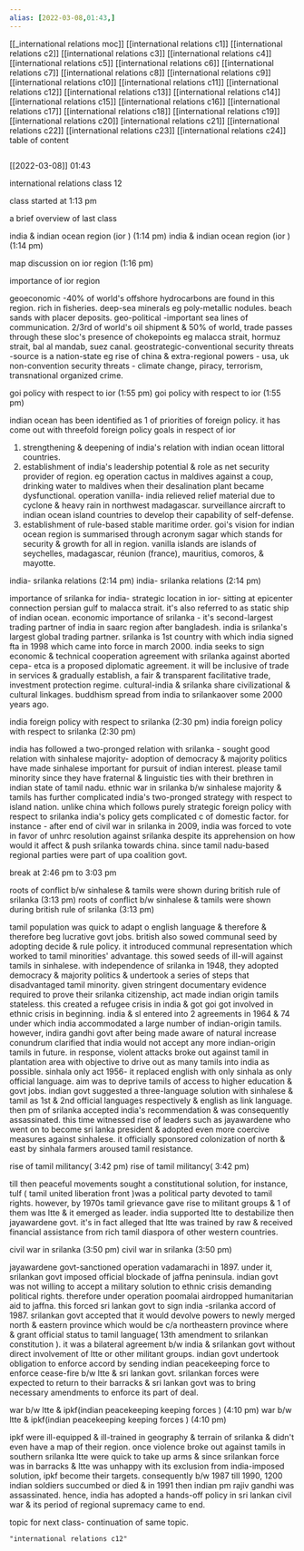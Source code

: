 ```yaml
---
alias: [2022-03-08,01:43,]
---
```

[[_international relations moc]] [[international relations c1]] [[international relations c2]] [[international relations c3]] [[international relations c4]] [[international relations c5]] [[international relations c6]] [[international relations c7]] [[international relations c8]] [[international relations c9]] [[international relations c10]]
[[international relations c11]] [[international relations c12]] [[international relations c13]] [[international relations c14]]  [[international relations c15]] [[international relations c16]] [[international relations c17]] [[international relations c18]] [[international relations c19]] [[international relations c20]]
[international relations c21]]  [[international relations c22]] [[international relations c23]] [[international relations c24]]
table of content
```toc
```

[[2022-03-08]] 01:43

international relations class 12

 class started at 1:13 pm

a brief overview of last class

india &  indian ocean region (ior ) (1:14 pm)
india &  indian ocean region (ior ) (1:14 pm)

map discussion on ior region (1:16 pm)

importance of ior region

geoeconomic -40% of world's offshore hydrocarbons are found in this region.
rich in fisheries.
deep-sea minerals eg poly-metallic nodules.
beach sands with placer deposits.
geo-political -important sea lines of communication.
2/3rd of world's oil shipment & 50% of world, trade passes through these sloc's
presence of chokepoints eg malacca strait, hormuz strait, bal al mandab, suez canal.
geostrategic-conventional  security threats -source is a nation-state eg rise of china & extra-regional powers - usa, uk
non-convention security threats - climate change, piracy, terrorism, transnational organized crime.

goi policy with respect to ior (1:55 pm)
goi policy with respect to ior (1:55 pm)

indian ocean has been identified as 1 of priorities of foreign policy.
it has come out with threefold foreign policy goals in respect of ior
1. strengthening & deepening of india's relation with indian ocean littoral countries.
2. establishment of india's leadership potential & role as net security provider of region.
eg operation cactus in maldives against a coup, drinking water to maldives when their desalination plant became dysfunctional.
operation vanilla- india relieved relief material due to cyclone & heavy rain in northwest madagascar.
surveillance aircraft to indian ocean island countries to develop their capability of self-defense.
3. establishment of rule-based stable maritime order.
goi's vision for indian ocean region is summarised through acronym sagar which stands for security & growth for all in region.
vanilla islands are islands of seychelles, madagascar, réunion (france), mauritius, comoros, & mayotte.

india- srilanka relations (2:14 pm) 
india- srilanka relations (2:14 pm) 

importance of srilanka for india- strategic location in ior- sitting at epicenter connection persian gulf to malacca strait.
it's also referred to as static ship of indian ocean.
economic importance of srilanka - it's second-largest trading partner of india in saarc region after bangladesh.
india is srilanka's largest global trading partner.
srilanka is 1st country with which india signed fta in 1998 which came into force in march 2000.
india seeks to sign economic & technical cooperation agreement with srilanka against aborted cepa- etca is a proposed diplomatic agreement. it will be inclusive of trade in services & gradually establish, a fair & transparent facilitative trade, investment protection regime.
cultural-india & srilanka share civilizational & cultural linkages.
buddhism spread from india to srilankaover some 2000 years ago.

india foreign policy with respect to srilanka (2:30 pm)
india foreign policy with respect to srilanka (2:30 pm)

india has followed a two-pronged relation with srilanka - sought good relation with sinhalese majority- adoption of democracy & majority politics have made sinhalese important for pursuit of indian interest.
please tamil minority since they have fraternal & linguistic ties with their brethren in indian state of tamil nadu.
ethnic war in srilanka b/w sinhalese majority & tamils has further complicated india's two-pronged strategy with respect to island nation.
unlike china which follows purely strategic foreign policy with respect to srilanka india's policy gets complicated c of domestic factor.
for instance - after end of civil war in srilanka in 2009, india was forced to vote in favor of unhrc resolution against srilanka despite its apprehension on how would it affect & push srilanka towards china. 
since  tamil nadu-based regional parties were part of upa coalition govt.

break at 2:46 pm to 3:03 pm

roots of conflict b/w sinhalese & tamils  were shown during british rule of srilanka (3:13 pm)
roots of conflict b/w sinhalese & tamils  were shown during british rule of srilanka (3:13 pm)

tamil population was quick to adapt o english language & therefore & therefore beg lucrative govt jobs.
british also sowed communal seed by adopting decide & rule policy.
it introduced communal representation which worked to tamil minorities' advantage.
this sowed seeds of ill-will against tamils in sinhalese.
with independence of srilanka in 1948, they adopted democracy & majority politics & undertook a series of steps that disadvantaged tamil minority.
given stringent documentary evidence required to prove their srilanka citizenship, act made indian origin tamils stateless.
this created a refugee crisis in india & got goi got involved in ethnic crisis in beginning.
india & sl entered into 2 agreements in 1964 & 74 under which india accommodated a large number of indian-origin tamils.
however, indira gandhi govt after being made aware of natural increase conundrum clarified that india would not accept any more indian-origin tamils in future.
in response, violent attacks broke out against tamil in plantation area with objective to drive out as many tamils into india as possible.
sinhala only act 1956- it replaced english with only sinhala as only official language.
aim was to deprive tamils of access to higher education & govt jobs.
indian govt suggested a three-language solution with sinhalese & tamil as 1st & 2nd official languages respectively & english as link language.
then pm of srilanka accepted india's recommendation & was consequently assassinated.
this time witnessed rise of leaders such as jayawardene who went on to become sri lanka president & adopted even more coercive measures against sinhalese.
it officially sponsored colonization of north & east by sinhala farmers aroused tamil resistance.

rise of tamil militancy( 3:42 pm)
rise of tamil militancy( 3:42 pm)

till then peaceful movements sought a constitutional solution, for instance, tulf ( tamil united liberation front )was a political party devoted to tamil rights.
however, by 1970s tamil grievance gave rise to militant groups & 1 of them was ltte & it emerged as leader.
india supported ltte to destabilize then jayawardene govt.
it's in fact alleged that ltte was trained by raw & received financial assistance from rich tamil diaspora of other western countries.

civil war in srilanka (3:50 pm)
civil war in srilanka (3:50 pm)

jayawardene govt-sanctioned operation vadamarachi in 1897.
under it, srilankan govt imposed official blockade of jaffna peninsula.
indian govt was not willing to accept a military solution to ethnic crisis demanding political rights.
therefore under operation poomalai airdropped humanitarian aid to jaffna.
this forced sri lankan govt to sign india -srilanka accord of 1987.
srilankan govt accepted that it would devolve powers to newly merged north & eastern province which would be c/a northeastern province where & grant official status to tamil language( 13th amendment to srilankan constitution ).
it was a bilateral agreement b/w india & srilankan govt without direct involvement of ltte or other militant groups.
indian govt undertook obligation to enforce accord by sending indian peacekeeping force to enforce cease-fire b/w ltte & sri lankan govt.
srilankan forces were expected to return to their barracks & sri lankan govt was to bring necessary amendments to enforce its part of deal.

war b/w ltte & ipkf(indian peacekeeping keeping forces ) (4:10 pm)
war b/w ltte & ipkf(indian peacekeeping keeping forces ) (4:10 pm)

ipkf were ill-equipped & ill-trained in geography & terrain of srilanka & didn't even have a map of their region.
once violence broke out against tamils in southern srilanka ltte were quick to take up arms & since srilankan force was in barracks & ltte was unhappy with its exclusion from india-imposed solution, ipkf become their targets.
consequently b/w 1987 till 1990, 1200 indian soldiers succumbed or died & in 1991 then indian pm rajiv gandhi was assassinated.
hence, india has adopted a hands-off policy in sri lankan civil war & its period of regional supremacy came to end.

topic for next class- continuation of same topic.
```query
"international relations c12"
```